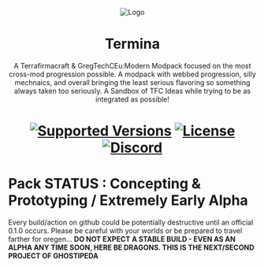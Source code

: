 <p align="center"><img src="https://github.com/user-attachments/assets/33a04cd5-6f19-4037-afdd-42002e0385c8" alt="Logo"></p>
<h1 align="center">Termina</h1>
<p align="center">A Terrafirmacraft & GregTechCEu:Modern Modpack focused on the most cross-mod progression possible. A modpack with webbed progression, silly mechnaics, and overall bringing the least serious flavoring so something always taken too seriously. A Sandbox of TFC Ideas while trying to be as integrated as possible!</p>
<h1 align="center">
    <a href="https://www.curseforge.com/minecraft/mc-mods/gregtech-ce-unofficial"><img src="https://img.shields.io/badge/Available%20for-MC%201.20.1+%20-informational?style=for-the-badge" alt="Supported Versions"></a>
    <a href="https://github.com/GregTechCEu/GregTech/blob/master/LICENSE"><img src="https://img.shields.io/github/license/GregTechCEu/GregTech?style=for-the-badge" alt="License"></a>
    <a href="https://discord.gg/fkxPAq9VQp"><img src="https://img.shields.io/discord/738517355537236129?color=5464ec&label=Discord&style=for-the-badge" alt="Discord"></a>
    <br>
</h1>


# Pack STATUS : Concepting & Prototyping / Extremely Early Alpha
Every build/action on github could be potentially destructive until an official 0.1.0 occurs. Please be careful with your worlds or be prepared to travel farther for oregen...
**DO NOT EXPECT A STABLE BUILD - EVEN AS AN ALPHA ANY TIME SOON, HERE BE DRAGONS. THIS IS THE NEXT/SECOND PROJECT OF GHOSTIPEDA**
